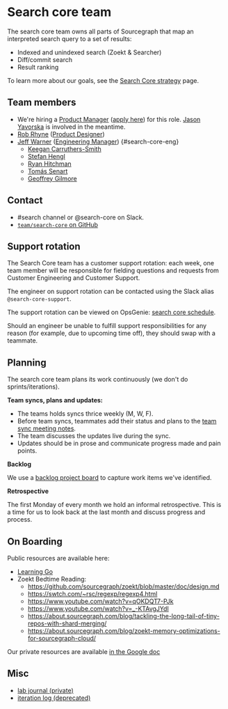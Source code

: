 # Search core team

The search core team owns all parts of Sourcegraph that map an interpreted search query to a set of results:

- Indexed and unindexed search (Zoekt & Searcher)
- Diff/commit search
- Result ranking

To learn more about our goals, see the [Search Core strategy](../../../../company/strategy/code-graph/search/core.md) page.

## Team members

- We're hiring a [Product Manager](../../../product/roles/index.md#product-manager) ([apply here](https://boards.greenhouse.io/sourcegraph91/jobs/4013257004)) for this role. [Jason Yavorska](../../../../team/index.md#jason-yavorska) is involved in the meantime.
- [Rob Rhyne](../../../../team/index.md#rob-rhyne) ([Product Designer](../../../product/roles/index.md#product-designer))
- [Jeff Warner](../../../../team/index.md#jeff-warner) ([Engineering Manager](../../roles.md#engineering-manager)) {#search-core-eng}
  - [Keegan Carruthers-Smith](../../../../team/index.md#keegan-carruthers-smith)
  - [Stefan Hengl](../../../../team/index.md#stefan-hengl)
  - [Ryan Hitchman](../../../../team/index.md#ryan-hitchman)
  - [Tomás Senart](../../../../team/index.md#tomás-senart)
  - [Geoffrey Gilmore](../../../../team/index.md#geoffrey-gilmore)

## Contact

- #search channel or @search-core on Slack.
- [`team/search-core` on GitHub](https://github.com/orgs/sourcegraph/teams/search-core)

## Support rotation

The Search Core team has a customer support rotation: each week, one team member will be responsible for fielding questions and requests from Customer Engineering and Customer Support.

The engineer on support rotation can be contacted using the Slack alias `@search-core-support`.

The support rotation can be viewed on OpsGenie: [search core schedule](https://sourcegraph.app.opsgenie.com/teams/dashboard/1cc52380-1d71-420e-9c80-2ccb161c648c/main).

Should an engineer be unable to fulfill support responsibilities for any reason (for example, due to upcoming time off), they should swap with a teammate.

## Planning

The search core team plans its work continuously (we don't do sprints/iterations).

**Team syncs, plans and updates:**

- The teams holds syncs thrice weekly (M, W, F).
- Before team syncs, teammates add their status and plans to the [team sync meeting notes](https://docs.google.com/document/d/1cTdGC4jBK7aEnb9ChzCLYHVGBpRRMNYGdUUPYVPIWHo/edit#).
- The team discusses the updates live during the sync.
- Updates should be in prose and communicate progress made and pain points.

**Backlog**

We use a [backlog project board](https://github.com/orgs/sourcegraph/projects/204/views/3?layout=board) to capture work items we've identified.

**Retrospective**

The first Monday of every month we hold an informal retrospective. This is a time for us to look back at the last month and discuss progress and process.

## On Boarding

Public resources are available here:

- [Learning Go](https://go.dev)
- Zoekt Bedtime Reading:
  - https://github.com/sourcegraph/zoekt/blob/master/doc/design.md
  - https://swtch.com/~rsc/regexp/regexp4.html
  - https://www.youtube.com/watch?v=qOKDQT7-PJk
  - https://www.youtube.com/watch?v=_-KTAvgJYdI
  - https://about.sourcegraph.com/blog/tackling-the-long-tail-of-tiny-repos-with-shard-merging/
  - https://about.sourcegraph.com/blog/zoekt-memory-optimizations-for-sourcegraph-cloud/

Our private resources are available [in the Google doc](https://docs.google.com/document/d/10SNzhuA5dmRJ5Na3PMnuShlPmtGGVIz3P2GA4RtfaGo/edit)

## Misc

- [lab journal (private)](https://github.com/sourcegraph/search-scratch/blob/master/2021/journal.org)
- [iteration log (deprecated)](./iteration_log.md)
